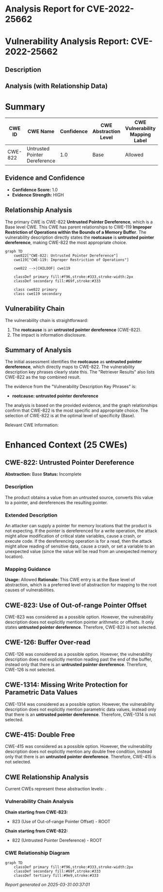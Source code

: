 # Analysis Report for CVE-2022-25662

# Vulnerability Analysis Report: CVE-2022-25662

## Description



## Analysis (with Relationship Data)

# Summary
| CWE ID | CWE Name | Confidence | CWE Abstraction Level | CWE Vulnerability Mapping Label | CWE-Vulnerability Mapping Notes |
|---|---|---|---|---|---|
| CWE-822 | Untrusted Pointer Dereference | 1.0 | Base | Allowed | Primary CWE |

## Evidence and Confidence

*   **Confidence Score:** 1.0
*   **Evidence Strength:** HIGH

## Relationship Analysis
The primary CWE is CWE-822 **Untrusted Pointer Dereference**, which is a Base level CWE. This CWE has parent relationships to CWE-119 **Improper Restriction of Operations within the Bounds of a Memory Buffer**. The vulnerability description directly states the **rootcause** is **untrusted pointer dereference**, making CWE-822 the most appropriate choice.

```mermaid
graph TD
    cwe822["CWE-822: Untrusted Pointer Dereference"]
    cwe119["CWE-119: Improper Restriction of Operations"]
    
    cwe822 -->|CHILDOF| cwe119
    
    classDef primary fill:#f96,stroke:#333,stroke-width:2px
    classDef secondary fill:#69f,stroke:#333
    
    class cwe822 primary
    class cwe119 secondary
```

## Vulnerability Chain
The vulnerability chain is straightforward:
1.  The **rootcause** is an **untrusted pointer dereference** (CWE-822).
2.  The impact is information disclosure.

## Summary of Analysis
The initial assessment identifies the **rootcause** as **untrusted pointer dereference**, which directly maps to CWE-822. The vulnerability description key phrases clearly state this. The "Retriever Results" also lists CWE-822 as the top combined result.

The evidence from the "Vulnerability Description Key Phrases" is:
- **rootcause:** **untrusted pointer dereference**

The analysis is based on the provided evidence, and the graph relationships confirm that CWE-822 is the most specific and appropriate choice. The selection of CWE-822 is at the optimal level of specificity (Base).

Relevant CWE Information:

# Enhanced Context (25 CWEs)

## CWE-822: Untrusted Pointer Dereference
**Abstraction:** Base
**Status:** Incomplete

### Description
The product obtains a value from an untrusted source, converts this value to a pointer, and dereferences the resulting pointer.

### Extended Description


An attacker can supply a pointer for memory locations that the product is not expecting. If the pointer is dereferenced for a write operation, the attack might allow modification of critical state variables, cause a crash, or execute code. If the dereferencing operation is for a read, then the attack might allow reading of sensitive data, cause a crash, or set a variable to an unexpected value (since the value will be read from an unexpected memory location).

### Mapping Guidance
**Usage:** Allowed
**Rationale:** This CWE entry is at the Base level of abstraction, which is a preferred level of abstraction for mapping to the root causes of vulnerabilities.

## CWE-823: Use of Out-of-range Pointer Offset
CWE-823 was considered as a possible option. However, the vulnerability description does not explicitly mention pointer arithmetic or offsets. It only states **untrusted pointer dereference**. Therefore, CWE-823 is not selected.

## CWE-126: Buffer Over-read
CWE-126 was considered as a possible option. However, the vulnerability description does not explicitly mention reading past the end of the buffer, instead only that there is an **untrusted pointer dereference**. Therefore, CWE-126 is not selected.

## CWE-1314: Missing Write Protection for Parametric Data Values
CWE-1314 was considered as a possible option. However, the vulnerability description does not explicitly mention parametric data values, instead only that there is an **untrusted pointer dereference**. Therefore, CWE-1314 is not selected.

## CWE-415: Double Free
CWE-415 was considered as a possible option. However, the vulnerability description does not explicitly mention any double free condition, instead only that there is an **untrusted pointer dereference**. Therefore, CWE-415 is not selected.


## CWE Relationship Analysis

Current CWEs represent these abstraction levels: .


### Vulnerability Chain Analysis

**Chain starting from CWE-823:**
- 823 (Use of Out-of-range Pointer Offset) - ROOT


**Chain starting from CWE-822:**
- 822 (Untrusted Pointer Dereference) - ROOT



### CWE Relationship Diagram

```mermaid
graph TD
    classDef primary fill:#f96,stroke:#333,stroke-width:2px
    classDef secondary fill:#69f,stroke:#333
    classDef tertiary fill:#9e9,stroke:#333
```



*Report generated on 2025-03-31 00:37:01*

